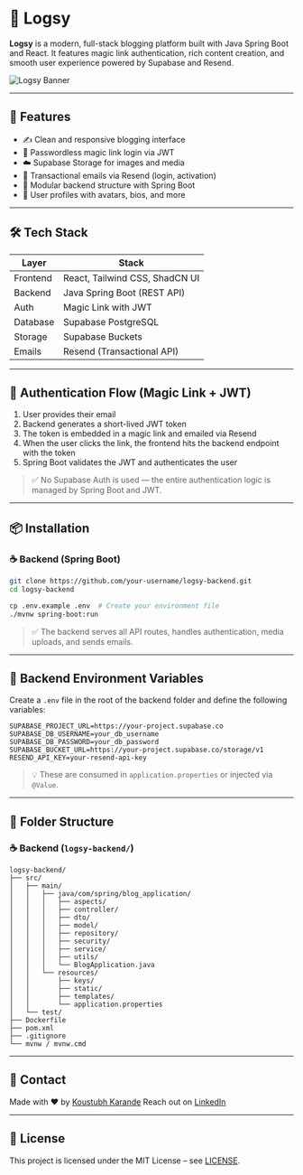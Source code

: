 # 📝 Logsy

**Logsy** is a modern, full-stack blogging platform built with Java Spring Boot and React. It features magic link authentication, rich content creation, and smooth user experience powered by Supabase and Resend.

![Logsy Banner](https://via.placeholder.com/1200x400?text=Logsy+Blogging+Platform)

---

## 🚀 Features

- ✍️ Clean and responsive blogging interface
- 🔐 Passwordless magic link login via JWT
- ☁️ Supabase Storage for images and media
- 📧 Transactional emails via Resend (login, activation)
- 🧩 Modular backend structure with Spring Boot
- 👤 User profiles with avatars, bios, and more

---

## 🛠️ Tech Stack

| Layer    | Stack                          |
| -------- | ------------------------------ |
| Frontend | React, Tailwind CSS, ShadCN UI |
| Backend  | Java Spring Boot (REST API)    |
| Auth     | Magic Link with JWT            |
| Database | Supabase PostgreSQL            |
| Storage  | Supabase Buckets               |
| Emails   | Resend (Transactional API)     |

---

## 🔐 Authentication Flow (Magic Link + JWT)

1. User provides their email
2. Backend generates a short-lived JWT token
3. The token is embedded in a magic link and emailed via Resend
4. When the user clicks the link, the frontend hits the backend endpoint with the token
5. Spring Boot validates the JWT and authenticates the user

> ✅ No Supabase Auth is used — the entire authentication logic is managed by Spring Boot and JWT.

---

## 📦 Installation

### ☕ Backend (Spring Boot)

```bash
git clone https://github.com/your-username/logsy-backend.git
cd logsy-backend

cp .env.example .env  # Create your environment file
./mvnw spring-boot:run
```

> ✅ The backend serves all API routes, handles authentication, media uploads, and sends emails.

---

## 🔐 Backend Environment Variables

Create a `.env` file in the root of the backend folder and define the following variables:

```env
SUPABASE_PROJECT_URL=https://your-project.supabase.co
SUPABASE_DB_USERNAME=your_db_username
SUPABASE_DB_PASSWORD=your_db_password
SUPABASE_BUCKET_URL=https://your-project.supabase.co/storage/v1
RESEND_API_KEY=your-resend-api-key
```

> 💡 These are consumed in `application.properties` or injected via `@Value`.

---

## 📁 Folder Structure

### ☕ Backend (`logsy-backend/`)

```
logsy-backend/
├── src/
│   ├── main/
│   │   ├── java/com/spring/blog_application/
│   │   │   ├── aspects/
│   │   │   ├── controller/
│   │   │   ├── dto/
│   │   │   ├── model/
│   │   │   ├── repository/
│   │   │   ├── security/
│   │   │   ├── service/
│   │   │   ├── utils/
│   │   │   └── BlogApplication.java
│   │   └── resources/
│   │       ├── keys/
│   │       ├── static/
│   │       ├── templates/
│   │       └── application.properties
│   └── test/
├── Dockerfile
├── pom.xml
├── .gitignore
└── mvnw / mvnw.cmd
```

---

## 💬 Contact

Made with ❤️ by [Koustubh Karande](https://koustubhkarande.vercel.app/)
Reach out on [LinkedIn](https://www.linkedin.com/in/koustubhkarandedev/)

---

## 📄 License

This project is licensed under the MIT License – see [LICENSE](LICENSE).
